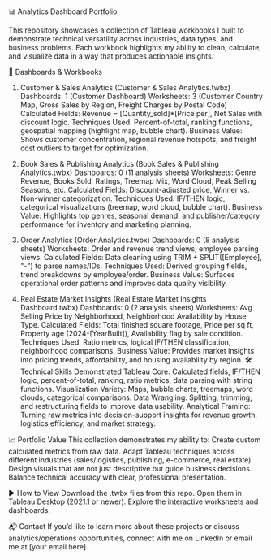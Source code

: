 📊 Analytics Dashboard Portfolio

This repository showcases a collection of Tableau workbooks I built to demonstrate technical versatility across industries, data types, and business problems. Each workbook highlights my ability to clean, calculate, and visualize data in a way that produces actionable insights.

🚀 Dashboards & Workbooks
1. Customer & Sales Analytics (Customer & Sales Analytics.twbx)
Dashboards: 1 (Customer Dashboard)
Worksheets: 3 (Customer Country Map, Gross Sales by Region, Freight Charges by Postal Code)
Calculated Fields: Revenue = [Quantity_sold]*[Price per], Net Sales with discount logic.
Techniques Used: Percent-of-total, ranking functions, geospatial mapping (highlight map, bubble chart).
Business Value: Shows customer concentration, regional revenue hotspots, and freight cost outliers to target for optimization.

2. Book Sales & Publishing Analytics (Book Sales & Publishing Analytics.twbx)
Dashboards: 0 (11 analysis sheets)
Worksheets: Genre Revenue, Books Sold, Ratings, Treemap Mix, Word Cloud, Peak Selling Seasons, etc.
Calculated Fields: Discount-adjusted price, Winner vs. Non-winner categorization.
Techniques Used: IF/THEN logic, categorical visualizations (treemap, word cloud, bubble chart).
Business Value: Highlights top genres, seasonal demand, and publisher/category performance for inventory and marketing planning.

3. Order Analytics (Order Analytics.twbx)
Dashboards: 0 (8 analysis sheets)
Worksheets: Order and revenue trend views, employee parsing views.
Calculated Fields: Data cleaning using TRIM + SPLIT([Employee], "-") to parse names/IDs.
Techniques Used: Derived grouping fields, trend breakdowns by employee/order.
Business Value: Surfaces operational order patterns and improves data quality visibility.

4. Real Estate Market Insights (Real Estate Market Insights Dashboard.twbx)
Dashboards: 0 (2 analysis sheets)
Worksheets: Avg Selling Price by Neighborhood, Neighborhood Availability by House Type.
Calculated Fields: Total finished square footage, Price per sq ft, Property age (2024-[YearBuilt]), Availability flag by sale condition.
Techniques Used: Ratio metrics, logical IF/THEN classification, neighborhood comparisons.
Business Value: Provides market insights into pricing trends, affordability, and housing availability by region.
🛠️ Technical Skills Demonstrated
Tableau Core: Calculated fields, IF/THEN logic, percent-of-total, ranking, ratio metrics, data parsing with string functions.
Visualization Variety: Maps, bubble charts, treemaps, word clouds, categorical comparisons.
Data Wrangling: Splitting, trimming, and restructuring fields to improve data usability.
Analytical Framing: Turning raw metrics into decision-support insights for revenue growth, logistics efficiency, and market strategy.

📈 Portfolio Value
This collection demonstrates my ability to:
Create custom calculated metrics from raw data.
Adapt Tableau techniques across different industries (sales/logistics, publishing, e-commerce, real estate).
Design visuals that are not just descriptive but guide business decisions.
Balance technical accuracy with clear, professional presentation.

▶️ How to View
Download the .twbx files from this repo.
Open them in Tableau Desktop (2021.1 or newer).
Explore the interactive worksheets and dashboards.

📬 Contact
If you’d like to learn more about these projects or discuss analytics/operations opportunities, connect with me on LinkedIn or email me at [your email here].
